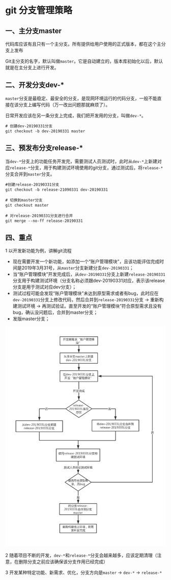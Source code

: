 # git 分支管理策略

## 一、主分支master

代码库应该有且只有一个主分支。所有提供给用户使用的正式版本，都在这个主分支上发布

Git主分支的名字，默认叫做`master`。它是自动建立的，版本库初始化以后，默认就是在主分支上进行开发。

## 二、开发分支dev-*

`master`分支是最稳定、最安全的分支，是现网环境运行的代码分支，一般不能直接在该分支上编写代码（万一改出问题那就麻烦了）。

日常开发应该在另一条分支上完成，我们把开发用的分支，叫做`dev-*`。

```shell
# 创建dev-20190331分支
git checkout -b dev-20190331 master
```

## 三、预发布分支release-*

当`dev-*`分支上的功能任务开发完，需要测试人员测试时，此时从`dev-*`上新建对应`release-*`分支，用于构建测试环境使用的git分支，通过测试后，将`release-*`分支合并到`master`分支。

```shell
#创建release-20190331分支
git checkout -b release-21090331 dev-20190331

# 切换到master分支
git checkout master

# 对release-20190331分支进行合并
git merge --no-ff release-20190331
```

## 四、重点

1 以开发新功能为例，讲解git流程

- 现在需要开发一个新功能，如添加一个“账户管理模块”，且该功能评估完成时间是2019年3月31号，从`master`分支新建分支`dev-20190331`；
- 当“账户管理模块”开发完成后，从`dev-20190331`分支上新建`release-20190331`分支用于构建测试环境（分支名称必须跟dev-20190331对应，表示该release分支是用于测试对应dev分支）；
- 测试过程可能会发现“账户管理模块”未达到原型需求或者有bug，此时应在`dev-20190331`分支上修改代码，然后合并到`release-20190331`分支 → 重新构建测试环境 → 再测试验证。直至开发的“账户管理模块”符合原型需求且没有bug，确认没问题后，合并到master分支；
- 发版master分支；

![git流程图](../image/gitFlow01.jpg "图1")


2 随着项目不断的开发，`dev-*`和`release-*`分支会越来越多，应该定期清理（注意，在删除分支之前应该确保该分支作用已经完成）

3 开发某种特定功能、新需求、优化，分支方向是`master` → `dev-*` → `release-*`

